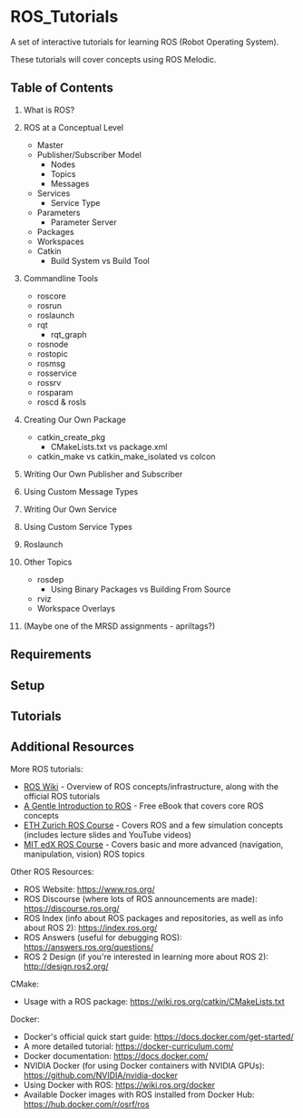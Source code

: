 # ROS_Tutorials
A set of interactive tutorials for learning ROS (Robot Operating System).

These tutorials will cover concepts using ROS Melodic.

## Table of Contents

1. What is ROS?

2. ROS at a Conceptual Level
    * Master
    * Publisher/Subscriber Model
      * Nodes
      * Topics
      * Messages
    * Services
      * Service Type
    * Parameters
      * Parameter Server
    * Packages
    * Workspaces
    * Catkin
      * Build System vs Build Tool

3. Commandline Tools
    * roscore
    * rosrun
    * roslaunch
    * rqt
      * rqt_graph
    * rosnode
    * rostopic
    * rosmsg
    * rosservice
    * rossrv
    * rosparam
    * roscd & rosls

4. Creating Our Own Package
    * catkin_create_pkg
      * CMakeLists.txt vs package.xml
    * catkin_make vs catkin_make_isolated vs colcon

5. Writing Our Own Publisher and Subscriber

6. Using Custom Message Types

7. Writing Our Own Service

8. Using Custom Service Types

9. Roslaunch

10. Other Topics
    * rosdep
      * Using Binary Packages vs Building From Source
    * rviz
    * Workspace Overlays

11. (Maybe one of the MRSD assignments - apriltags?)

## Requirements

## Setup

## Tutorials

## Additional Resources

More ROS tutorials:
* [ROS Wiki](http://wiki.ros.org/) - Overview of ROS concepts/infrastructure, along with the official ROS tutorials
* [A Gentle Introduction to ROS](https://cse.sc.edu/~jokane/agitr/) - Free eBook that covers core ROS concepts
* [ETH Zurich ROS Course](https://rsl.ethz.ch/education-students/lectures/ros.html) - Covers ROS and a few simulation concepts (includes lecture slides and YouTube videos)
* [MIT edX ROS Course](https://www.edx.org/course/hello-real-world-with-ros-robot-operating-system) - Covers basic and more advanced (navigation, manipulation, vision) ROS topics

Other ROS Resources:
* ROS Website: https://www.ros.org/
* ROS Discourse (where lots of ROS announcements are made): https://discourse.ros.org/
* ROS Index (info about ROS packages and repositories, as well as info about ROS 2): https://index.ros.org/
* ROS Answers (useful for debugging ROS): https://answers.ros.org/questions/
* ROS 2 Design (if you're interested in learning more about ROS 2): http://design.ros2.org/

CMake:
* Usage with a ROS package: https://wiki.ros.org/catkin/CMakeLists.txt

Docker:
* Docker's official quick start guide: https://docs.docker.com/get-started/
* A more detailed tutorial: https://docker-curriculum.com/
* Docker documentation: https://docs.docker.com/
* NVIDIA Docker (for using Docker containers with NVIDIA GPUs): https://github.com/NVIDIA/nvidia-docker
* Using Docker with ROS: https://wiki.ros.org/docker
* Available Docker images with ROS installed from Docker Hub: https://hub.docker.com/r/osrf/ros

